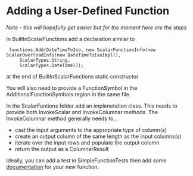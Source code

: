 # Adding a User-Defined Function

*Note - this will hopefully get easier but for the moment here are the steps*

In BuiltInScalarFunctions add a declaration similar to 
```CSharp
 functions.Add(DateTimeToIso, new ScalarFunctionInfo(new ScalarOverloadInfo(new DateTimeToIsoImpl(),
     ScalarTypes.String,
     ScalarTypes.DateTime)));
```
at the end of BuiltInScalarFunctions static constructor

You will also need to provide a FunctionSymbol in the AdditionalFunctionSymbols region in the same file.

In the ScalarFuntions folder add an implenetation class.  This needs to provide both InvokeScalar and InvokeColumnar methods.  The InvokeColumnar method generally needs to...
- cast the input arguments to the appropriate type of column(s)
- create an output column of the same length as the input columns(s)
- iterate over the input rows and populate the output column
- return the output as a ColumnarResult

Ideally, you can add a test in SimpleFunctionTests then add some [documentation](additionalFunctions.md) for your new function.

